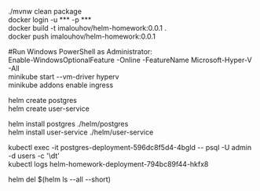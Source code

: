 ./mvnw clean package  
docker login -u *** -p ***  
docker build -t imalouhov/helm-homework:0.0.1 .  
docker push imalouhov/helm-homework:0.0.1  

#Run Windows PowerShell as Administrator:  
Enable-WindowsOptionalFeature -Online -FeatureName Microsoft-Hyper-V -All  
minikube start --vm-driver hyperv  
minikube addons enable ingress  

helm create postgres  
helm create user-service  

helm install postgres ./helm/postgres  
helm install user-service ./helm/user-service  

kubectl exec -it postgres-deployment-596dc8f5d4-4bgld -- psql -U admin -d users -c '\dt'  
kubectl logs helm-homework-deployment-794bc89f44-hkfx8  

helm del $(helm ls --all --short)